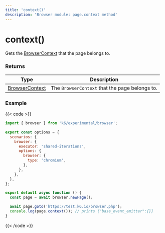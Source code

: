 ```yaml
---
title: 'context()'
description: 'Browser module: page.context method'
---
```


# context()

Gets the [BrowserContext](https://grafana.com/docs/k6/<K6_VERSION>/javascript-api/k6-experimental/browser/browsercontext/) that the page belongs to.

### Returns

| Type                                                                                                              | Description                                    |
| ----------------------------------------------------------------------------------------------------------------- | ---------------------------------------------- |
| [BrowserContext](https://grafana.com/docs/k6/<K6_VERSION>/javascript-api/k6-experimental/browser/browsercontext/) | The `BrowserContext` that the page belongs to. |

### Example

{{< code >}}

```javascript
import { browser } from 'k6/experimental/browser';

export const options = {
  scenarios: {
    browser: {
      executor: 'shared-iterations',
      options: {
        browser: {
          type: 'chromium',
        },
      },
    },
  },
};

export default async function () {
  const page = await browser.newPage();

  await page.goto('https://test.k6.io/browser.php');
  console.log(page.context()); // prints {"base_event_emitter":{}}
}
```

{{< /code >}}
